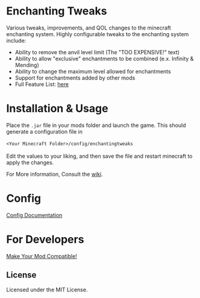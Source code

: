 # Enchanting Tweaks

Various tweaks, improvements, and QOL changes to the minecraft enchanting system.
Highly configurable tweaks to the enchanting system include:

- Ability to remove the anvil level limit (The "TOO EXPENSIVE!" text)
- Ability to allow "exclusive" enchantments to be combined (e.x. Infinity & Mending)
- Ability to change the maximum level allowed for enchantments
- Support for enchantments added by other mods
- Full Feature List: [here](https://github.com/kpzip/Enchanting-Tweaks/wiki/Full-Feature-List)

# Installation & Usage

Place the `.jar` file in your mods folder and launch the game. This should generate a configuration file in 
<br><br>`<Your Minecraft Folder>/config/enchantingtweaks`
<br><br>
Edit the values to your liking, and then save the file and restart minecraft to apply the changes.

For More information, Consult the [wiki](https://github.com/kpzip/Enchanting-Tweaks/wiki).

# Config

[Config Documentation](https://github.com/kpzip/Enchanting-Tweaks/wiki/Config)

# For Developers

[Make Your Mod Compatible!](https://github.com/kpzip/Enchanting-Tweaks/wiki/For-Developers)

## License

Licensed under the MIT License.
